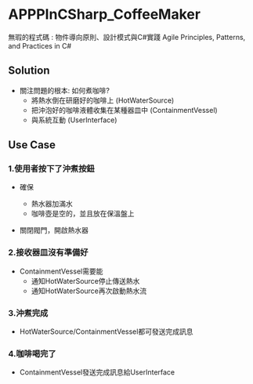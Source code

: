 # APPPInCSharp_CoffeeMaker

無瑕的程式碼 : 物件導向原則、設計模式與C#實踐 Agile Principles, Patterns, and Practices in C#

## Solution

* 關注問題的根本: 如何煮咖啡?
  * 將熱水倒在研磨好的咖啡上 (HotWaterSource)
  * 把沖泡好的咖啡液體收集在某種器皿中 (ContainmentVessel)
  * 與系統互動 (UserInterface)

## Use Case

### 1.使用者按下了沖煮按鈕

* 確保
  * 熱水器加滿水
  * 咖啡壺是空的，並且放在保溫盤上

* 關閉閥門，開啟熱水器

### 2.接收器皿沒有準備好

* ContainmentVessel需要能
  * 通知HotWaterSource停止傳送熱水
  * 通知HotWaterSource再次啟動熱水流

### 3.沖煮完成

* HotWaterSource/ContainmentVessel都可發送完成訊息

### 4.咖啡喝完了

* ContainmentVessel發送完成訊息給UserInterface